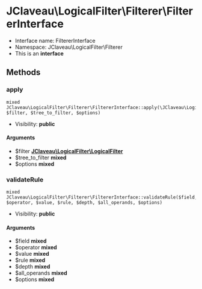 JClaveau\LogicalFilter\Filterer\FiltererInterface
===============






* Interface name: FiltererInterface
* Namespace: JClaveau\LogicalFilter\Filterer
* This is an **interface**






Methods
-------


### apply

    mixed JClaveau\LogicalFilter\Filterer\FiltererInterface::apply(\JClaveau\LogicalFilter\LogicalFilter $filter, $tree_to_filter, $options)





* Visibility: **public**


#### Arguments
* $filter **[JClaveau\LogicalFilter\LogicalFilter](JClaveau-LogicalFilter-LogicalFilter.md)**
* $tree_to_filter **mixed**
* $options **mixed**



### validateRule

    mixed JClaveau\LogicalFilter\Filterer\FiltererInterface::validateRule($field, $operator, $value, $rule, $depth, $all_operands, $options)





* Visibility: **public**


#### Arguments
* $field **mixed**
* $operator **mixed**
* $value **mixed**
* $rule **mixed**
* $depth **mixed**
* $all_operands **mixed**
* $options **mixed**


